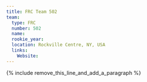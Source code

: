 ```yaml
---
title: FRC Team 502
team:
  type: FRC
  number: 502
  name:
  rookie_year:
  location: Rockville Centre, NY, USA
  links:
    Website:
---
```


{% include remove_this_line_and_add_a_paragraph %}